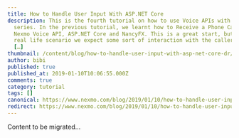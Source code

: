 ```yaml
---
title: How to Handle User Input With ASP.NET Core
description: This is the fourth tutorial on how to use Voice APIs with ASP.NET
  series. In the previous tutorial, we learnt how to Receive a Phone Call with
  Nexmo Voice API, ASP.NET Core and NancyFX. This is a great start, but in a
  real life scenario we expect some sort of interaction with the caller. Maybe
  […]
thumbnail: /content/blog/how-to-handle-user-input-with-asp-net-core-dr/How-to-handle-User-Input-with-ASP.NET-Core.png
author: bibi
published: true
published_at: 2019-01-10T10:06:55.000Z
comments: true
category: tutorial
tags: []
canonical: https://www.nexmo.com/blog/2019/01/10/how-to-handle-user-input-with-asp-net-core-dr
redirect: https://www.nexmo.com/blog/2019/01/10/how-to-handle-user-input-with-asp-net-core-dr
---
```


Content to be migrated...
